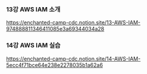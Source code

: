 ### 13강 AWS IAM 소개
https://enchanted-camp-cdc.notion.site/13-AWS-IAM-974888811346411085e3a69344034a28

### 14강 AWS IAM 실습
https://enchanted-camp-cdc.notion.site/14-AWS-IAM-5ecc4f71bce64e238e2278035b1a62a6
